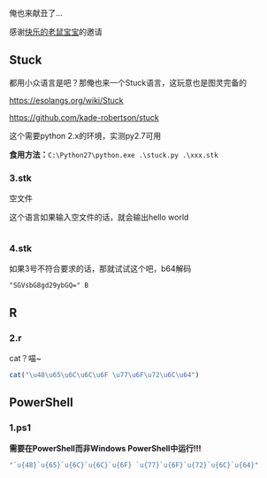 俺也来献丑了...

感谢[快乐的老鼠宝宝](https://github.com/LaoshuBaby)的邀请



## Stuck

都用小众语言是吧？那俺也来一个Stuck语言，这玩意也是图灵完备的

https://esolangs.org/wiki/Stuck

https://github.com/kade-robertson/stuck

这个需要python 2.x的环境，实测py2.7可用

**食用方法：**`C:\Python27\python.exe .\stuck.py .\xxx.stk`

### 3.stk

空文件

这个语言如果输入空文件的话，就会输出hello world

```

```

### 4.stk

如果3号不符合要求的话，那就试试这个吧，b64解码

```
"SGVsbG8gd29ybGQ=" B
```



## R

### 2.r

cat？喵~

```R
cat("\u48\u65\u6C\u6C\u6F \u77\u6F\u72\u6C\u64")
```



## PowerShell

### 1.ps1

**需要在PowerShell而非Windows PowerShell中运行!!!**

```powershell
"`u{48}`u{65}`u{6C}`u{6C}`u{6F} `u{77}`u{6F}`u{72}`u{6C}`u{64}"
```
